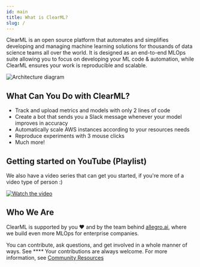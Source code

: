 ```yaml
---
id: main
title: What is ClearML?
slug: /
---
```


ClearML is an open source platform that automates and simplifies developing and managing machine learning solutions
 for thousands of data science teams all over the world.
It is designed as an end-to-end MLOps suite allowing you to focus on developing your ML code & automation,
while ClearML ensures your work is reproducible and scalable.

![Architecture diagram](../img/clearml_architecture.png)

## What Can You Do with ClearML?

- Track and upload metrics and models with only 2 lines of code
- Create a bot that sends you a Slack message whenever your model improves in accuracy
- Automatically scale AWS instances according to your resources needs
- Reproduce experiments with 3 mouse clicks
- Much more!

## Getting started on YouTube (Playlist)

We also have a video series that can get you started, if you're more of a video type of person :)

[![Watch the video](https://img.youtube.com/vi/s3k9ntmQmD4/hqdefault.jpg)](https://www.youtube.com/watch?v=s3k9ntmQmD4&list=PLMdIlCuMqSTnoC45ME5_JnsJX0zWqDdlO&index=1)

## Who We Are
ClearML is supported by you :heart: and by the team behind [allegro.ai](https://www.allegro.ai), where we build even more MLOps for enterprise companies.

You can contribute, ask questions, and get involved in a whole manner of ways. See ****
Your contributions are always welcome. For more information, see [Community Resources](../community.md)  